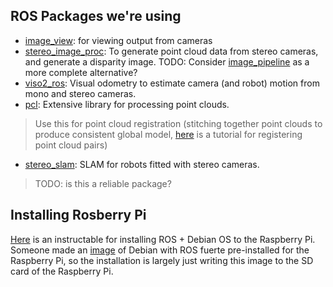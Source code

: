 ROS Packages we're using
------------------------

- [image_view](http://wiki.ros.org/image_view): for viewing output from cameras
- [stereo_image_proc](http://wiki.ros.org/stereo_image_proc): To generate point cloud data from stereo cameras, and generate a disparity image. TODO: Consider [image_pipeline](http://wiki.ros.org/image_pipeline) as a more complete alternative?
- [viso2_ros](http://wiki.ros.org/viso2_ros): Visual odometry to estimate camera (and robot) motion from mono and stereo cameras.
- [pcl](http://wiki.ros.org/pcl): Extensive library for processing point clouds. 
> Use this for point cloud registration (stitching together point clouds to produce consistent global model, [here](http://pointclouds.org/documentation/tutorials/pairwise_incremental_registration.php#pairwise-incremental-registration) is a tutorial for registering point cloud pairs)
- [stereo_slam](http://www.ros.org/browse/details.php?distro=hydro&name=stereo_slam): SLAM for robots fitted with stereo cameras.
> TODO: is this a reliable package?

Installing Rosberry Pi
----------------------

[Here](http://www.instructables.com/id/Raspberry-Pi-and-ROS-Robotic-Operating-System/step2/Writing-the-image-to-the-SD-card/) is an instructable for installing ROS + Debian OS to the Raspberry Pi. Someone made an [image](http://www.zagrosrobotics.com/files/Raspbian-ROS-full.zip) of Debian with ROS fuerte pre-installed for the Raspberry Pi, so the installation is largely just writing this image to the SD card of the Raspberry Pi.
